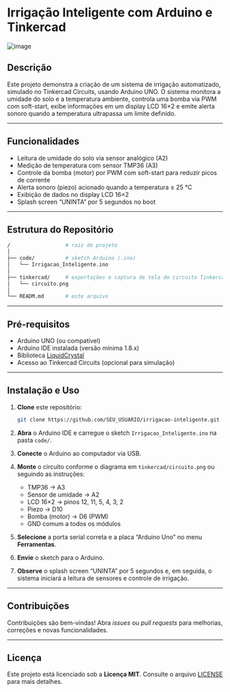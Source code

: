 # Irrigação Inteligente com Arduino e Tinkercad

![image](https://github.com/user-attachments/assets/8b3e9238-83f1-4fa6-93a3-865201862230)


## Descrição

Este projeto demonstra a criação de um sistema de irrigação automatizado, simulado no Tinkercad Circuits, usando Arduino UNO. O sistema monitora a umidade do solo e a temperatura ambiente, controla uma bomba via PWM com soft-start, exibe informações em um display LCD 16×2 e emite alerta sonoro quando a temperatura ultrapassa um limite definido.

---

## Funcionalidades

- Leitura de umidade do solo via sensor analógico (A2)  
- Medição de temperatura com sensor TMP36 (A3)  
- Controle da bomba (motor) por PWM com soft-start para reduzir picos de corrente  
- Alerta sonoro (piezo) acionado quando a temperatura ≥ 25 °C  
- Exibição de dados no display LCD 16×2  
- Splash screen “UNINTA” por 5 segundos no boot  

---

## Estrutura do Repositório

```bash
/                  # raiz do projeto
│
├── code/          # sketch Arduino (.ino)
│   └── Irrigacao_Inteligente.ino
│
├── tinkercad/     # exportações e captura de tela do circuito Tinkercad
│   └── circuito.png
│
└── READM.md       # este arquivo
```

---

## Pré-requisitos

- Arduino UNO (ou compatível)  
- Arduino IDE instalada (versão mínima 1.8.x)  
- Biblioteca [LiquidCrystal](https://www.arduino.cc/reference/pt/language/libraries/liquidcrystal/)  
- Acesso ao Tinkercad Circuits (opcional para simulação)  

---

## Instalação e Uso

1. **Clone** este repositório:  
   ```bash
   git clone https://github.com/SEU_USUARIO/irrigacao-inteligente.git
   ```

2. **Abra** o Arduino IDE e carregue o sketch `Irrigacao_Inteligente.ino` na pasta `code/`.

3. **Conecte** o Arduino ao computador via USB.

4. **Monte** o circuito conforme o diagrama em `tinkercad/circuito.png` ou seguindo as instruções:  
   - TMP36 → A3  
   - Sensor de umidade → A2  
   - LCD 16×2 → pinos 12, 11, 5, 4, 3, 2  
   - Piezo → D10  
   - Bomba (motor) → D6 (PWM)  
   - GND comum a todos os módulos  

5. **Selecione** a porta serial correta e a placa “Arduino Uno” no menu **Ferramentas**.

6. **Envie** o sketch para o Arduino.

7. **Observe** o splash screen “UNINTA” por 5 segundos e, em seguida, o sistema iniciará a leitura de sensores e controle de irrigação.

---

## Contribuições

Contribuições são bem-vindas! Abra _issues_ ou _pull requests_ para melhorias, correções e novas funcionalidades.

---

## Licença

Este projeto está licenciado sob a **Licença MIT**. Consulte o arquivo [LICENSE](LICENSE) para mais detalhes.
